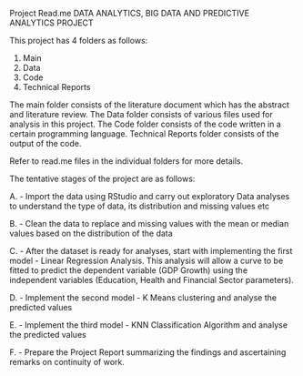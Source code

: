 Project Read.me
DATA ANALYTICS, BIG DATA AND PREDICTIVE ANALYTICS PROJECT

This project has 4 folders as follows:
1. Main
2. Data
3. Code
4. Technical Reports

The main folder consists of the literature document which has the abstract and literature review.
The Data folder consists of various files used for analysis in this project.
The Code folder consists of the code written in a certain programming language.
Technical Reports folder consists of the output of the code.

Refer to read.me files in the individual folders for more details.

The tentative stages of the project are as follows:

A. - Import the data using RStudio and carry out exploratory Data analyses to understand the type of data, its distribution and missing values etc

B. - Clean the data to replace and missing values with the mean or median values based on the distribution of the data

C. - After the dataset is ready for analyses, start with implementing the first model - Linear Regression Analysis. This analysis will allow a curve to be fitted to predict the dependent variable (GDP Growth) using the independent variables (Education, Health and Financial Sector parameters).

D. - Implement the second model - K Means clustering and analyse the predicted values

E. - Implement the third model - KNN Classification Algorithm and analyse the predicted values

F. - Prepare the Project Report summarizing the findings and ascertaining remarks on continuity of work. 
